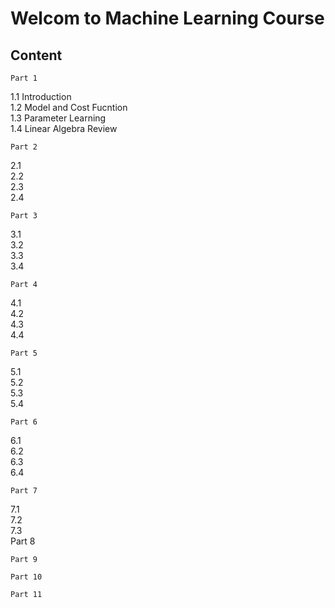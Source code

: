 # Welcom to Machine Learning Course
## Content
	Part 1  
1.1 Introduction  
1.2 Model and Cost Fucntion  
1.3 Parameter Learning  
1.4 Linear Algebra Review  

	Part 2  
2.1  
2.2  
2.3  
2.4 
	
	Part 3  
3.1  
3.2  
3.3  
3.4  
	
	Part 4
4.1  
4.2  
4.3  
4.4  
	
	Part 5  
5.1  
5.2  
5.3  
5.4  
	
	Part 6  
6.1  
6.2  
6.3  
6.4  

	Part 7  
7.1  
7.2  
7.3  
	Part 8  
	
	Part 9  
	
	Part 10  
	
	Part 11    
	
	

 




























